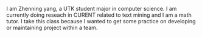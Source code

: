 I am Zhenning yang, a UTK student major in computer science. I am currently doing reseach in CURENT related to text mining and I am a math tutor. I take this class because I wanted to get some practice on developing or maintaining project within a team.   

